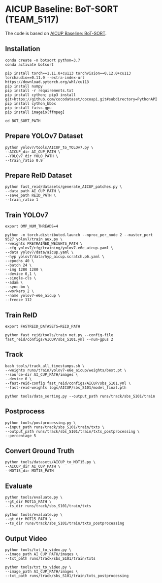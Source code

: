 # AICUP Baseline: BoT-SORT (TEAM_5117)

The code is based on [AICUP Baseline: BoT-SORT](https://github.com/ricky-696/AICUP_Baseline_BoT-SORT).

## Installation

```
conda create -n botsort python=3.7
conda activate botsort

pip install torch==1.11.0+cu113 torchvision==0.12.0+cu113 torchaudio==0.11.0 --extra-index-url https://download.pytorch.org/whl/cu113
pip install numpy
pip install -r requirements.txt
pip install cython; pip3 install git+https://github.com/cocodataset/cocoapi.git#subdirectory=PythonAPI
pip install cython_bbox
pip install faiss-gpu
pip install imageio[ffmpeg]

cd BOT_SORT_PATH
```

## Prepare YOLOv7 Dataset

```
python yolov7/tools/AICUP_to_YOLOv7.py \
--AICUP_dir AI_CUP_PATH \
--YOLOv7_dir YOLO_PATH \
--train_ratio 0.9
```

## Prepare ReID Dataset

```
python fast_reid/datasets/generate_AICUP_patches.py \
--data_path AI_CUP_PATH \
--save_path REID_PATH \
--train_ratio 1
```

## Train YOLOv7

```
export OMP_NUM_THREADS=4

python -m torch.distributed.launch --nproc_per_node 2 --master_port 9527 yolov7/train_aux.py \
--weights PRETRAINED_WEIGHTS_PATH \
--cfg yolov7/cfg/training/yolov7-e6e_aicup.yaml \
--data yolov7/data/aicup.yaml \
--hyp yolov7/data/hyp_aicup.scratch.p6.yaml \
--epochs 40 \
--batch 24 \
--img 1280 1280 \
--device 0,1 \
--single-cls \
--adam \
--sync-bn \
--workers 2 \
--name yolov7-e6e_aicup \
--freeze 112
```

## Train ReID

```
export FASTREID_DATASETS=REID_PATH

python fast_reid/tools/train_net.py --config-file fast_reid/configs/AICUP/sbs_S101.yml --num-gpus 2
```

## Track

```
bash tools/track_all_timestamps.sh \
--weights runs/train/yolov7-e6e_aicup/weights/best.pt \
--source-dir AI_CUP_PATH/images \
--device 0 \
--fast-reid-config fast_reid/configs/AICUP/sbs_S101.yml \
--fast-reid-weights logs/AICUP/sbs_S101/model_final.pth

python tools/data_sorting.py --output_path runs/track/sbs_S101/train
```

## Postprocess

```
python tools/postprocessing.py \
--input_path runs/track/sbs_S101/train/txts \
--output_path runs/track/sbs_S101/train/txts_postprocessing \
--percentage 5
```

## Convert Ground Truth

```
python tools/datasets/AICUP_to_MOT15.py \
--AICUP_dir AI_CUP_PATH \
--MOT15_dir MOT15_PATH
```

## Evaluate

```
python tools/evaluate.py \
--gt_dir MOT15_PATH \
--ts_dir runs/track/sbs_S101/train/txts

python tools/evaluate.py \
--gt_dir MOT15_PATH \
--ts_dir runs/track/sbs_S101/train/txts_postprocessing
```

## Output Video

```
python tools/txt_to_video.py \
--image_path AI_CUP_PATH/images \
--txt_path runs/track/sbs_S101/train/txts

python tools/txt_to_video.py \
--image_path AI_CUP_PATH/images \
--txt_path runs/track/sbs_S101/train/txts_postprocessing
```
